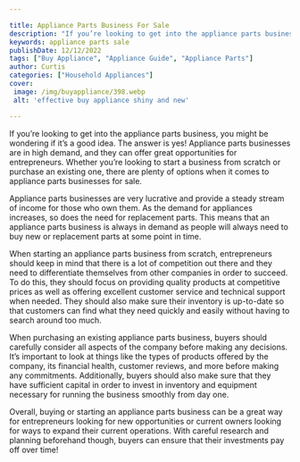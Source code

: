 ```yaml
---

title: Appliance Parts Business For Sale
description: "If you’re looking to get into the appliance parts business, you might be wondering if it’s a good idea. The answer is yes! Applian...read now to learn more"
keywords: appliance parts sale
publishDate: 12/12/2022
tags: ["Buy Appliance", "Appliance Guide", "Appliance Parts"]
author: Curtis
categories: ["Household Appliances"]
cover: 
 image: /img/buyappliance/398.webp
 alt: 'effective buy appliance shiny and new'

---
```


If you’re looking to get into the appliance parts business, you might be wondering if it’s a good idea. The answer is yes! Appliance parts businesses are in high demand, and they can offer great opportunities for entrepreneurs. Whether you’re looking to start a business from scratch or purchase an existing one, there are plenty of options when it comes to appliance parts businesses for sale.

Appliance parts businesses are very lucrative and provide a steady stream of income for those who own them. As the demand for appliances increases, so does the need for replacement parts. This means that an appliance parts business is always in demand as people will always need to buy new or replacement parts at some point in time.

When starting an appliance parts business from scratch, entrepreneurs should keep in mind that there is a lot of competition out there and they need to differentiate themselves from other companies in order to succeed. To do this, they should focus on providing quality products at competitive prices as well as offering excellent customer service and technical support when needed. They should also make sure their inventory is up-to-date so that customers can find what they need quickly and easily without having to search around too much.

When purchasing an existing appliance parts business, buyers should carefully consider all aspects of the company before making any decisions. It’s important to look at things like the types of products offered by the company, its financial health, customer reviews, and more before making any commitments. Additionally, buyers should also make sure that they have sufficient capital in order to invest in inventory and equipment necessary for running the business smoothly from day one. 

Overall, buying or starting an appliance parts business can be a great way for entrepreneurs looking for new opportunities or current owners looking for ways to expand their current operations. With careful research and planning beforehand though, buyers can ensure that their investments pay off over time!
